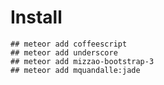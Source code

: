 # Install
    ## meteor add coffeescript
    ## meteor add underscore
    ## meteor add mizzao-bootstrap-3
    ## meteor add mquandalle:jade